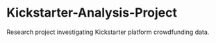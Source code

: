 # Kickstarter-Analysis-Project
Research project investigating Kickstarter platform crowdfunding data.
